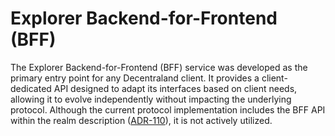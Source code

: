 # Explorer Backend-for-Frontend (BFF)

The Explorer Backend-for-Frontend (BFF) service was developed as the primary entry point for any Decentraland client. It provides a client-dedicated API designed to adapt its interfaces based on client needs, allowing it to evolve independently without impacting the underlying protocol. Although the current protocol implementation includes the BFF API within the realm description ([ADR-110](https://adr.decentraland.org/adr/ADR-110)), it is not actively utilized.
